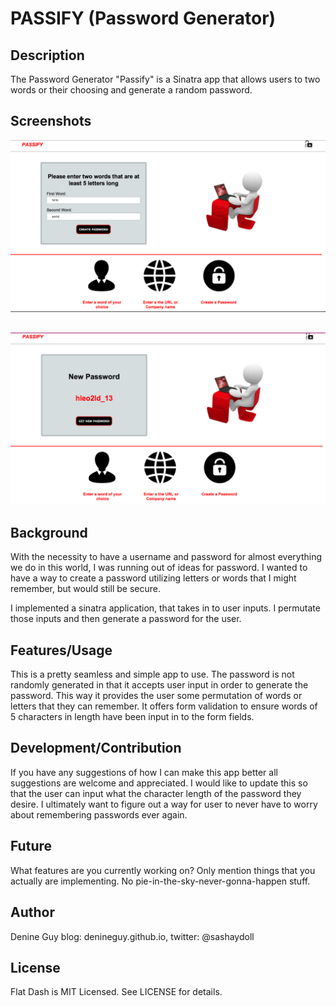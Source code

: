 # PASSIFY (Password Generator)

## Description

The Password Generator "Passify" is a Sinatra app that allows users to two words or their choosing and generate a random password. 

## Screenshots

![Password Entry Form](/public/images/password.png)

##
##
![Password Generation](/public/images/word_generator.png)



## Background

With the necessity to have a username and password for almost everything we do in this world, I was running out of ideas for password. I wanted to have a way to create a password
utilizing letters or words that I might remember, but would still be secure. 

I implemented a sinatra application, that takes in to user inputs.  I permutate those inputs and then generate a password for the user.

## Features/Usage

This is a pretty seamless and simple app to use.  The password is not randomly generated in that it accepts user input in order to generate the password. This way it provides the user some permutation of words or letters that they can remember.  It offers form validation to ensure words of 5 characters in length have been input in to the form fields.


## Development/Contribution

If you have any suggestions of how I can make this app better all suggestions are welcome and appreciated.  I would like to update this so that the user can input what the character length of the password they desire. I ultimately want to figure out a way for user to never have to worry about remembering passwords ever again. 

## Future

What features are you currently working on? Only mention things that you
actually are implementing. No pie-in-the-sky-never-gonna-happen stuff.

## Author

Denine Guy blog: denineguy.github.io, twitter: @sashaydoll
## License

Flat Dash is MIT Licensed. See LICENSE for details.
